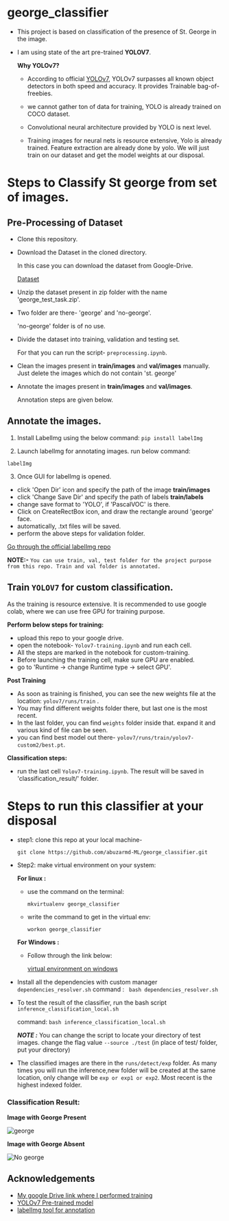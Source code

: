
# george_classifier

- This project is based on classification of the presence of St. George in the image.
- I am using state of the art pre-trained **YOLOV7**.

  **Why YOLOv7?**

  - According to official [YOLOv7](https://github.com/WongKinYiu/yolov7/blob/main/paper/yolov7.pdf), YOLOv7 surpasses all known object detectors in both speed and accuracy. It provides Trainable bag-of-freebies.
  
  - we cannot gather ton of data for training, YOLO is already trained on COCO dataset.
  - Convolutional neural architecture provided by YOLO is next level.
  - Training images for neural nets is resource extensive, Yolo is already trained. Feature extraction are already done by yolo. We will just train on our dataset and get the model weights at our disposal.


# Steps to Classify St george from set of images.

## Pre-Processing of Dataset
- Clone this repository.
- Download the Dataset in the cloned directory. 
  
  In this case you can download the dataset from Google-Drive.
  
  [Dataset](https://drive.google.com/drive/folders/1fIHdM54Q_eN5ZxF5nAGMaVIirMlNf3Sk)

- Unzip the dataset present in zip folder with the name 'george_test_task.zip'.

- Two folder are there- 'george' and 'no-george'.

  'no-george' folder is of no use.
- Divide the dataset into training, validation and testing set. 
  
  For that you can run the script- `preprocessing.ipynb`.

- Clean the images present in **train/images** and **val/images** manually. 
  Just delete the images which do not contain 'st. george'
- Annotate the images present in **train/images** and **val/images**. 
  
  Annotation steps are given below.

## Annotate the images.
  1. Install LabelImg using the below command:
  `pip install labelImg` 

  2. Launch labelImg for annotating images. run below command:
    
  `labelImg`

  3. Once GUI for labelImg is opened.
  - click 'Open Dir' icon and specify the path of the image **train/images**
  - click 'Change Save Dir' and specify the path of labels **train/labels**
  - change save format to 'YOLO', if 'PascalVOC' is there.
  - Click on CreateRectBox icon, and draw the rectangle around 'george' face.
  - automatically, .txt files will be saved.
  - perform the above steps for validation folder.

[Go through the official labelImg repo](https://github.com/heartexlabs/labelImg)

**NOTE:-** `You can use train, val, test folder for the project purpose from this repo. Train and val folder is annotated.`


## Train `YOLOV7` for custom classification.
As the training is resource extensive. It is recommended to use google colab, where we can use free GPU for training purpose.

**Perform below steps for training:**
- upload this repo to your google drive.
- open the notebook- `Yolov7-training.ipynb` and run each cell.
- All the steps are marked in the notebook for custom-training.
- Before launching the training cell, make sure GPU are enabled.
- go to 'Runtime -> change Runtime type -> select GPU'.

**Post Training**
- As soon as training is finished, you can see the new weights file at the location:
  `yolov7/runs/train` .
- You may find different weights folder there, but last one is the most recent.
- In the last folder, you can find `weights` folder inside that. expand it and various kind of file can be seen.
- you can find best model out there- `yolov7/runs/train/yolov7-custom2/best.pt`.

**Classification steps:**
- run the last cell `Yolov7-training.ipynb`. The result will be saved in 'classification_result/' folder.

# Steps to run this classifier at your disposal
- step1: clone this repo at your local machine-

  `git clone https://github.com/abuzarmd-ML/george_classifier.git`

- Step2: make virtual environment on your system:

  **For linux :**
  - use the command on the terminal:
    
    `mkvirtualenv george_classifier`

  - write the command to get in the virtual env:
    
    `workon george_classifier`

  **For Windows :**
  - Follow through the link below:
    
    [virtual environment on windows](https://medium.com/co-learning-lounge/create-virtual-environment-python-windows-2021-d947c3a3ca78)

- Install all the dependencies with custom manager `dependencies_resolver.sh`
  command : ` bash dependencies_resolver.sh`

- To test the result of the classifier, run the bash script `inference_classification_local.sh`

  command: `bash inference_classification_local.sh`
  
  ***NOTE :*** You can change the script to locate your directory of test images.
  change the flag value `--source ./test` (in place of test/ folder, put your directory)

- The classified images are there in the `runs/detect/exp` folder. As many times you will run the inference,new folder will be created at the same location, only change will be `exp or exp1 or exp2`. Most recent is the highest indexed folder.

### Classification Result:
**Image with George Present**

![george](https://github.com/abuzarmd-ML/george_classifier/blob/main/runs/detect/exp/67f2364f5913828fdbcfbdb29b3388d2.jpg)

**Image with George Absent**

![No george](https://github.com/abuzarmd-ML/george_classifier/blob/main/runs/detect/exp/91f995379ab2d6ad77c55a328032e471.jpg)

## Acknowledgements
 - [My google Drive link where I performed training](https://drive.google.com/drive/folders/1-LZGa5BC_Taf3wKBm71MZMO0P8HyCwkm?usp=share_link)
 - [YOLOv7 Pre-trained model](https://github.com/WongKinYiu/yolov7)
 - [labelImg tool for annotation](https://github.com/heartexlabs/labelImg)
